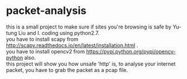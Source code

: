 # packet-analysis
this is a small project to make sure if sites you're browsing is safe by Yu-tung Liu and I.
coding using python2.7.   
you have to install scapy from http://scapy.readthedocs.io/en/latest/installation.html  .    
you have to install opencv2 from https://pypi.python.org/pypi/opencv-python also.     
this project will show you how unsafe 'http' is, to analyse your internet packet, you have to grab the packet as a pcap file.     
